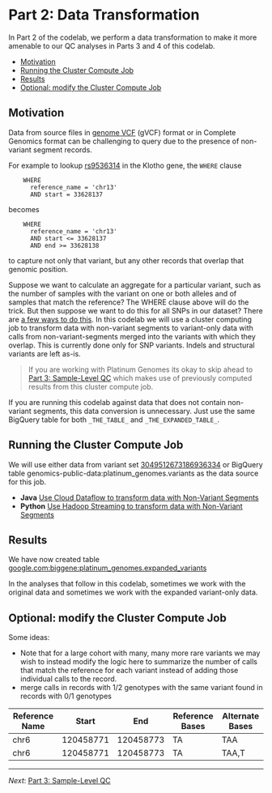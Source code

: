 # Part 2: Data Transformation

In Part 2 of the codelab, we perform a data transformation to make it more amenable to our QC analyses in Parts 3 and 4 of this codelab.

* [Motivation](#motivation)
* [Running the Cluster Compute Job](#running-the-cluster-compute-job)
* [Results](#results)
* [Optional: modify the Cluster Compute Job](#optional-modify-the-cluster-compute-job)

## Motivation

Data from source files in [genome VCF](https://sites.google.com/site/gvcftools/home/about-gvcf/gvcf-conventions) (gVCF) format or in Complete Genomics format can be challenging to query due to the presence of non-variant segment records.

For example to lookup [rs9536314](http://www.ncbi.nlm.nih.gov/SNP/snp_ref.cgi?rs=rs9536314) in the Klotho gene, the `WHERE` clause
```
    WHERE
      reference_name = 'chr13'
      AND start = 33628137
```
becomes
```
    WHERE
      reference_name = 'chr13'
      AND start <= 33628137
      AND end >= 33628138
```
to capture not only that variant, but any other records that overlap that genomic position.

Suppose we want to calculate an aggregate for a particular variant, such as the number of samples with the variant on one or both alleles and of samples that match the reference?  The WHERE clause above will do the trick.  But then suppose we want to do this for all SNPs in our dataset?  There are [a few ways to do this](https://github.com/googlegenomics/bigquery-examples/tree/master/pgp/data-stories/schema-comparisons#motivation). In this codelab we will use a cluster computing job to transform data with non-variant segments to variant-only data with calls from non-variant-segments merged into the variants with which they overlap. This is currently done only for SNP variants. Indels and structural variants are left as-is.  

> If you are working with Platinum Genomes its okay to skip ahead to [Part 3: Sample-Level QC](./Sample-Level-QC.md) which makes use of previously computed results from this cluster compute job.

If you are running this codelab against data that does not contain non-variant segments, this data conversion is unnecessary.  Just use the same BigQuery table for both `_THE_TABLE_` and `_THE_EXPANDED_TABLE_`.

## Running the Cluster Compute Job

We will use either data from variant set [3049512673186936334](https://cloud.google.com/genomics/data/platinum-genomes) or BigQuery table genomics-public-data:platinum_genomes.variants as the data source for this job.

* **Java** [Use Cloud Dataflow to transform data with Non-Variant Segments](../../Java/PlatinumGenomes-variant-transformation)
* **Python** [Use Hadoop Streaming to transform data with Non-Variant Segments](../../Python/PlatinumGenomes-variant-transformation)

## Results

We have now created table [google.com:biggene:platinum_genomes.expanded_variants](https://bigquery.cloud.google.com/table/google.com:biggene:platinum_genomes.expanded_variants?pli=1)

In the analyses that follow in this codelab, sometimes we work with the original data and sometimes we work with the expanded variant-only data.

## Optional: modify the Cluster Compute Job

Some ideas:
* Note that for a large cohort with many, many more rare variants we may wish to instead modify the logic here to summarize the number of calls that match the reference for each variant instead of adding those individual calls to the record.
* merge calls in records with 1/2 genotypes with the same variant found in records with 0/1 genotypes

Reference Name | Start     | End       | Reference Bases | Alternate Bases
---------------|-----------|-----------|-----------------|-----------------
chr6           | 120458771 | 120458773 |TA               |TAA
chr6           | 120458771 | 120458773 |TA               |TAA,T
 
--------------------------------------------------------
_Next_: [Part 3: Sample-Level QC](./Sample-Level-QC.md)

